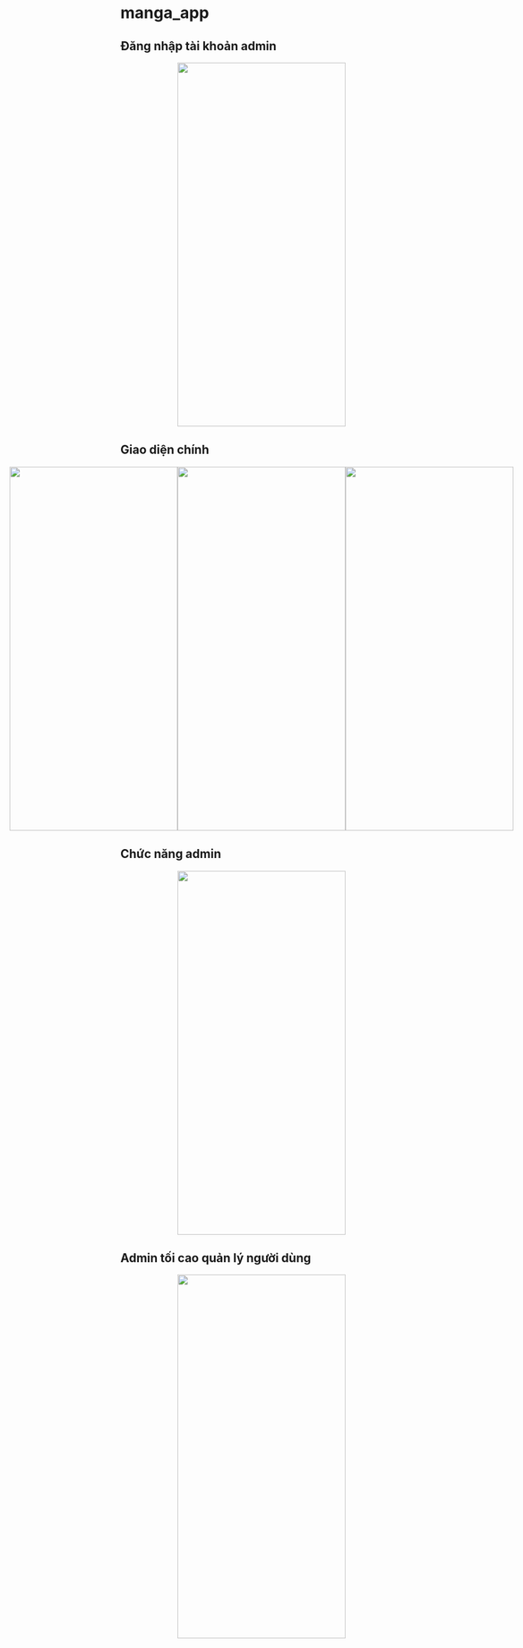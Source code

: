 # manga_app

## Đăng nhập tài khoản admin
<p align="center">
    <img src="https://res.cloudinary.com/dl3hvap4a/image/upload/v1695995700/z4738855837486_1795f1a471f82c9589cf146b2b73f5d6_rrll6d.jpg" width="300" height="650" />
</p>


## Giao diện chính
<div style="display: flex; justify-content: center;">
    <img src="https://res.cloudinary.com/dl3hvap4a/image/upload/v1695995700/z4738855855951_0b03885e7a36d3ac569681881b14fc48_atg6c3.jpg" width="300" height="650" />
    <img src="https://res.cloudinary.com/dl3hvap4a/image/upload/v1695995699/z4738855859784_3da19cf73425b9fa16734eac8ee6ecc9_anutu9.jpg" width="300" height="650" />
    <img src="https://res.cloudinary.com/dl3hvap4a/image/upload/v1695995698/z4738855907271_17e7771e3300f032efa3e12fdeb565bc_ueb6ax.jpg" width="300" height="650" />
</div>

## Chức năng admin
<p align="center">
    <img src="https://res.cloudinary.com/dl3hvap4a/image/upload/v1695995701/z4738855913217_78ac710dbd6f2958ddd130abc2e26b44_siz0yx.jpg" width="300" height="650" />
</p>

## Admin tối cao quản lý người dùng
<p align="center">
    <img src="https://res.cloudinary.com/dl3hvap4a/image/upload/v1695995703/z4738855930208_3badc7f62b0e88c37cce05cc35becc67_vtfrty.jpg" width="300" height="650" />
</p>
